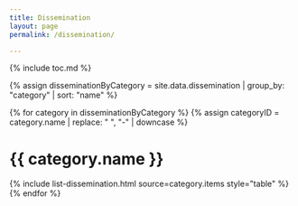 ```yaml
---
title: Dissemination
layout: page
permalink: /dissemination/

---
```


{% include toc.md %}

{% assign disseminationByCategory = site.data.dissemination | group_by: "category" | sort: "name" %}

{% for category in disseminationByCategory %}
  {% assign categoryID = category.name | replace: " ", "-" | downcase %}
  <h1 id="{{ categoryID }}">{{ category.name }}</h1>

  <div>
    {% include list-dissemination.html source=category.items style="table" %}
  </div>
{% endfor %}